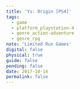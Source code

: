 ```yaml
---
title: 'Ys: Origin [PS4]'
tags:
  - game
  - platform_playstation-4
  - genre_action-adventure
  - genre_rpg
note: 'Limited Run Games'
digital: false
physical: true
guide: false
pending: false
date: 2017-10-14
permalink: false
---
```

